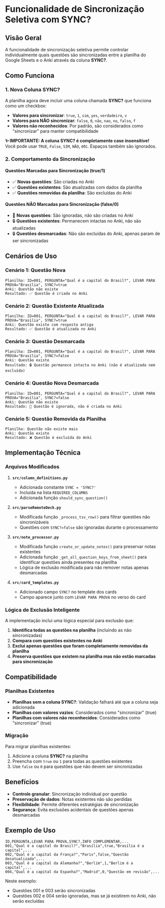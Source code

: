 # Funcionalidade de Sincronização Seletiva com SYNC?

## Visão Geral

A funcionalidade de sincronização seletiva permite controlar individualmente quais questões são sincronizadas entre a planilha do Google Sheets e o Anki através da coluna **SYNC?**.

## Como Funciona

### 1. Nova Coluna SYNC?

A planilha agora deve incluir uma coluna chamada **SYNC?** que funciona como um checkbox:

- **Valores para sincronizar**: `true`, `1`, `sim`, `yes`, `verdadeiro`, `v`
- **Valores para NÃO sincronizar**: `false`, `0`, `não`, `nao`, `no`, `falso`, `f`
- **Valores não reconhecidos**: Por padrão, são considerados como "sincronizar" para manter compatibilidade

**✨ IMPORTANTE: A coluna SYNC? é completamente case insensitive!**
Você pode usar `TRUE`, `False`, `SIM`, `NÃO`, etc. Espaços também são ignorados.

### 2. Comportamento da Sincronização

#### Questões Marcadas para Sincronização (true/1)
- ✅ **Novas questões**: São criadas no Anki
- ✅ **Questões existentes**: São atualizadas com dados da planilha
- ✅ **Questões removidas da planilha**: São excluídas do Anki

#### Questões NÃO Marcadas para Sincronização (false/0)
- 🚫 **Novas questões**: São ignoradas, não são criadas no Anki
- 🔒 **Questões existentes**: Permanecem intactas no Anki, não são atualizadas
- 🔒 **Questões desmarcadas**: Não são excluídas do Anki, apenas param de ser sincronizadas

## Cenários de Uso

### Cenário 1: Questão Nova
```
Planilha: ID=001, PERGUNTA="Qual é a capital do Brasil?", LEVAR PARA PROVA="Brasília", SYNC?=true
Anki: Questão não existe
Resultado: ✅ Questão é criada no Anki
```

### Cenário 2: Questão Existente Atualizada
```
Planilha: ID=001, PERGUNTA="Qual é a capital do Brasil?", LEVAR PARA PROVA="Brasília", SYNC?=true
Anki: Questão existe com resposta antiga
Resultado: ✅ Questão é atualizada no Anki
```

### Cenário 3: Questão Desmarcada
```
Planilha: ID=001, PERGUNTA="Qual é a capital do Brasil?", LEVAR PARA PROVA="Brasília", SYNC?=false
Anki: Questão existe
Resultado: 🔒 Questão permanece intacta no Anki (não é atualizada nem excluída)
```

### Cenário 4: Questão Nova Desmarcada
```
Planilha: ID=001, PERGUNTA="Qual é a capital do Brasil?", LEVAR PARA PROVA="Brasília", SYNC?=false
Anki: Questão não existe
Resultado: 🚫 Questão é ignorada, não é criada no Anki
```

### Cenário 5: Questão Removida da Planilha
```
Planilha: Questão não existe mais
Anki: Questão existe
Resultado: ❌ Questão é excluída do Anki
```

## Implementação Técnica

### Arquivos Modificados

1. **`src/column_definitions.py`**
   - Adicionada constante `SYNC = 'SYNC?'`
   - Incluída na lista `REQUIRED_COLUMNS`
   - Adicionada função `should_sync_question()`

2. **`src/parseRemoteDeck.py`**
   - Modificada função `_process_tsv_row()` para filtrar questões não sincronizáveis
   - Questões com `SYNC?=false` são ignoradas durante o processamento

3. **`src/note_processor.py`**
   - Modificada função `create_or_update_notes()` para preservar notas existentes
   - Adicionada função `_get_all_question_keys_from_sheet()` para identificar questões ainda presentes na planilha
   - Lógica de exclusão modificada para não remover notas apenas desmarcadas

4. **`src/card_templates.py`**
   - Adicionado campo `SYNC?` no template dos cards
   - Campo aparece junto com `LEVAR PARA PROVA` no verso do card

### Lógica de Exclusão Inteligente

A implementação inclui uma lógica especial para exclusão que:

1. **Identifica todas as questões na planilha** (incluindo as não sincronizadas)
2. **Compara com questões existentes no Anki**
3. **Exclui apenas questões que foram completamente removidas da planilha**
4. **Preserva questões que existem na planilha mas não estão marcadas para sincronização**

## Compatibilidade

### Planilhas Existentes

- **Planilhas sem a coluna SYNC?**: Validação falhará até que a coluna seja adicionada
- **Planilhas com valores vazios**: Considerados como "sincronizar" (true)
- **Planilhas com valores não reconhecidos**: Considerados como "sincronizar" (true)

### Migração

Para migrar planilhas existentes:

1. Adicione a coluna **SYNC?** na planilha
2. Preencha com `true` ou `1` para todas as questões existentes
3. Use `false` ou `0` para questões que não devem ser sincronizadas

## Benefícios

- **Controle granular**: Sincronização individual por questão
- **Preservação de dados**: Notas existentes não são perdidas
- **Flexibilidade**: Permite diferentes estratégias de sincronização
- **Segurança**: Evita exclusões acidentais de questões apenas desmarcadas

## Exemplo de Uso

```csv
ID,PERGUNTA,LEVAR PARA PROVA,SYNC?,INFO COMPLEMENTAR,...
001,"Qual é a capital do Brasil?","Brasília",true,"Brasília é a capital",...
002,"Qual é a capital da França?","Paris",false,"Questão desatualizada",...
003,"Qual é a capital da Alemanha?","Berlim",1,"Berlim é a capital",...
004,"Qual é a capital da Espanha?","Madrid",0,"Questão em revisão",...
```

Neste exemplo:
- Questões 001 e 003 serão sincronizadas
- Questões 002 e 004 serão ignoradas, mas se já existirem no Anki, não serão excluídas
